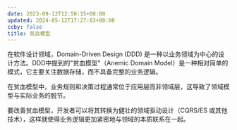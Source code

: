```yaml
---
date: 2023-09-12T12:50:15+08:00
updated: 2024-05-12T17:27:03+08:00
ccby: false
title: 贫血模型
---
```

在软件设计领域，Domain-Driven Design (DDD) 是一种以业务领域为中心的设计方法。DDD中提到的"贫血模型"（Anemic Domain Model）是一种相对简单的模式，它主要关注数据存储，而不具备完整的业务逻辑。

在贫血模型中，业务规则和决策过程通常位于应用层而非领域层，这导致了领域模型与实际业务的脱节。

要改善贫血模型，开发者可以将其转换为健壮的领域驱动设计（CQRS/ES 或其他技术），这样就使得业务逻辑更加紧密地与领域的本质联系在一起。
